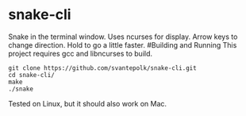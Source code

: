 # snake-cli
Snake in the terminal window. Uses ncurses for display.
Arrow keys to change direction. Hold to go a little faster.
#Building and Running
This project requires gcc and libncurses to build.
```
git clone https://github.com/svantepolk/snake-cli.git
cd snake-cli/
make
./snake
```

Tested on Linux, but it should also work on Mac.
